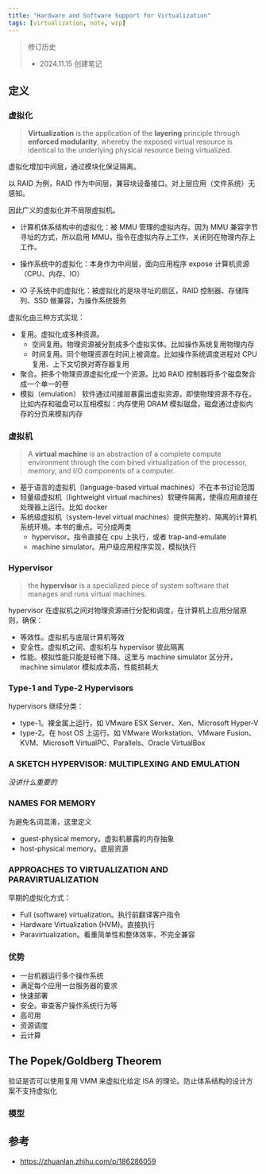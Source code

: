 ```yaml
---
title: "Hardware and Software Support for Virtualization"
tags: [virtualization, note, wip]
---
```


<!--more-->

> 修订历史
> - 2024.11.15 创建笔记

## 定义
### 虚拟化
> **Virtualization** is the application of the **layering** principle through **enforced modularity**,
 whereby the exposed virtual resource is identical to the underlying physical resource being
 virtualized.

虚拟化增加中间层，通过模块化保证隔离。

以 RAID 为例，RAID 作为中间层，兼容块设备接口。对上层应用（文件系统）无感知。

因此广义的虚拟化并不局限虚拟机。

- 计算机体系结构中的虚拟化：被 MMU 管理的虚拟内存。因为 MMU 兼容字节寻址的方式，所以启用 MMU，指令在虚拟内存上工作，关闭则在物理内存上工作。

- 操作系统中的虚拟化：本身作为中间层，面向应用程序 expose 计算机资源（CPU、内存、IO）

- IO 子系统中的虚拟化：被虚拟化的是块寻址的扇区，RAID 控制器、存储阵列、SSD 做兼容，为操作系统服务

虚拟化由三种方式实现：
- 复用。虚拟化成多种资源。
    - 空间复用。物理资源被分割成多个虚拟实体。比如操作系统复用物理内存
    - 时间复用。同个物理资源在时间上被调度。比如操作系统调度进程对 CPU 复用、上下文切换对寄存器复用
- 聚合。把多个物理资源虚拟化成一个资源。比如 RAID 控制器将多个磁盘聚合成一个单一的卷
- 模拟（emulation） 软件通过间接层暴露出虚拟资源，即使物理资源不存在。比如内存和磁盘可以互相模拟：内存使用 DRAM 模拟磁盘，磁盘通过虚拟内存的分页来模拟内存

### 虚拟机
> A **virtual machine** is an abstraction of a complete compute environment through the com
bined virtualization of the processor, memory, and I/O components of a computer.

- 基于语言的虚拟机（language-based virtual machines）不在本书讨论范围
- 轻量级虚拟机（lightweight virtual machines）软硬件隔离，使得应用直接在处理器上运行。比如 docker
- 系统级虚拟机（system-level virtual machines）提供完整的、隔离的计算机系统环境。本书的重点。可分成两类
    - hypervisor。指令直接在 cpu 上执行，或者 trap-and-emulate
    - machine simulator。用户级应用程序实现，模拟执行

### Hypervisor
>  the **hypervisor** is a specialized piece of system software that manages and runs virtual machines.

hypervisor 在虚拟机之间对物理资源进行分配和调度，在计算机上应用分层原则，确保：
- 等效性。虚拟机与底层计算机等效
- 安全性。虚拟机之间、虚拟机与 hypervisor 彼此隔离
- 性能。模拟性能只能是轻微下降。这里与 machine simulator 区分开，machine simulator 模拟成本高，性能损耗大

### Type-1 and Type-2 Hypervisors
hypervisors 继续分类：
- type-1。裸金属上运行，如 VMware ESX Server、Xen、Microsoft Hyper-V
- type-2。在 host OS 上运行。如 VMware Workstation、VMware Fusion、KVM、Microsoft VirtualPC、Parallels、Oracle VirtualBox

### A SKETCH HYPERVISOR: MULTIPLEXING AND EMULATION
*没讲什么重要的*
### NAMES FOR MEMORY
为避免名词混淆，这里定义
- guest-physical memory。虚拟机暴露的内存抽象
- host-physical memory。底层资源

### APPROACHES TO VIRTUALIZATION AND PARAVIRTUALIZATION
早期的虚拟化方式：
- Full (software) virtualization。执行前翻译客户指令
- Hardware Virtualization (HVM)。直接执行
- Paravirtualization。看重简单性和整体效率，不完全兼容

### 优势
- 一台机器运行多个操作系统
- 满足每个应用一台服务器的要求
- 快速部署
- 安全。审查客户操作系统行为等
- 高可用
- 资源调度
- 云计算

## The Popek/Goldberg Theorem
验证是否可以使用复用 VMM 来虚拟化给定 ISA 的理论。防止体系结构的设计方案不支持虚拟化

### 模型
## 参考
- https://zhuanlan.zhihu.com/p/186286059
